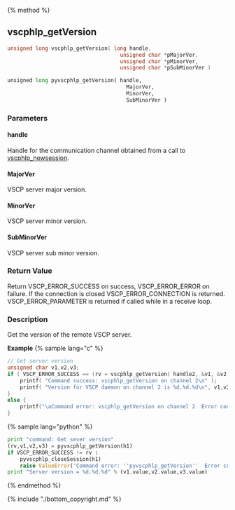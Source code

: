 
{% method %}
## vscphlp_getVersion

```c
unsigned long vscphlp_getVersion( long handle, 
                                    unsigned char *pMajorVer,
                                    unsigned char *pMinorVer,
                                    unsigned char *pSubMinorVer )
```

```python
unsigned long pyvscphlp_getVersion( handle, 
                                      MajorVer,
                                      MinorVer,
                                      SubMinorVer )
```

### Parameters

#### handle
Handle for the communication channel obtained from a call to [vscphlp_newsession](vscphlp_newsession.md).

#### MajorVer
VSCP server major version.

#### MinorVer
VSCP server minor version.

#### SubMinorVer
VSCP server sub minor version.

### Return Value
Return VSCP_ERROR_SUCCESS on success, VSCP_ERROR_ERROR on failure. If the connection is closed VSCP_ERROR_CONNECTION is returned. VSCP_ERROR_PARAMETER is returned if called while in a receive loop.

### Description
Get the version of the remote VSCP server. 

**Example** {% sample lang="c" %}

```c
// Get server version
unsigned char v1,v2,v3;
if ( VSCP_ERROR_SUCCESS == (rv = vscphlp_getVersion( handle2, &v1, &v2, &v3 ) ) ) {
    printf( "Command success: vscphlp_getVersion on channel 2\n" );
    printf( "Version for VSCP daemon on channel 2 is %d.%d.%d\n", v1,v2,v3 );
}
else {
    printf("\aCommand error: vscphlp_getVersion on channel 2  Error code=%d\n", rv);
}
```

{% sample lang="python" %}

```python
print "command: Get sever version"
(rv,v1,v2,v3) = pyvscphlp_getVersion(h1)
if VSCP_ERROR_SUCCESS != rv :
    pyvscphlp_closeSession(h1)
    raise ValueError('Command error: ''pyvscphlp_getVersion''  Error code=%d' % rv )
print "Server version = %d.%d.%d" % (v1.value,v2.value,v3.value)
```


{% endmethod %}

{% include "./bottom_copyright.md" %}